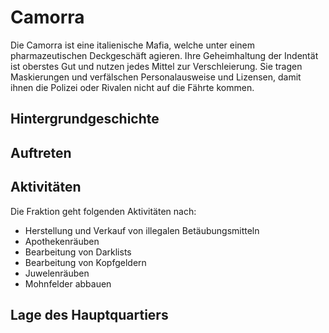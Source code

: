 # Camorra
Die Camorra ist eine italienische Mafia, welche unter einem pharmazeutischen Deckgeschäft agieren. Ihre Geheimhaltung der Indentät ist oberstes Gut und nutzen jedes Mittel zur Verschleierung. Sie tragen Maskierungen und verfälschen Personalausweise und Lizensen, damit ihnen die Polizei oder Rivalen nicht auf die Fährte kommen. 

## Hintergrundgeschichte 

## Auftreten 


## Aktivitäten
Die Fraktion geht folgenden Aktivitäten nach:

* Herstellung und Verkauf von illegalen Betäubungsmitteln
* Apothekenräuben
* Bearbeitung von Darklists
* Bearbeitung von Kopfgeldern
* Juwelenräuben
* Mohnfelder abbauen


## Lage des Hauptquartiers
